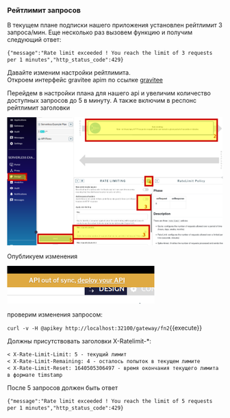 ### Рейтлимит запросов

В текущем плане подписки нашего приложения установлен рейтлимит 3 запроса/мин. Еще несколько раз вызовем функцию и получим следующий ответ:
```
{"message":"Rate limit exceeded ! You reach the limit of 3 requests per 1 minutes","http_status_code":429}
```
Давайте изменим настройки рейтлимита.  
Откроем интерфейс gravitee apim по ссылке [gravitee ](https://[[HOST_SUBDOMAIN]]-32100-[[KATACODA_HOST]].environments.katacoda.com/#!/environments/DEFAULT/apis/b7c385f6-b73a-49d8-8385-f6b73ae9d8ea/portal)  

Перейдем в настройки плана для нашего api и увеличим количество доступных запросов до 5 в минуту.  А также включим в респонс рейтлимит заголовки

![App_](./assets/openapi5-3.png) 

Опубликуем изменения

![App_](./assets/openapi5-4.png) 

проверим изменения запросом:

`curl -v -H @apikey http://localhost:32100/gateway/fn2`{{execute}}

Должны присутствовать заголовки X-Ratelimit-*:

```
< X-Rate-Limit-Limit: 5 - текущий лимит
< X-Rate-Limit-Remaining: 4 - осталось попыток в текущем лимите
< X-Rate-Limit-Reset: 1640505306497 - время окончания текущего лимита в формате timstamp
```

После 5 запросов должен быть ответ

```
{"message":"Rate limit exceeded ! You reach the limit of 5 requests per 1 minutes","http_status_code":429}
```